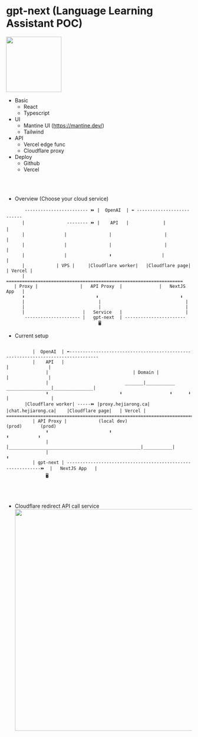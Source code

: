 # gpt-next (Language Learning Assistant POC)

<img src="https://github.com/jrhe123/gpt-next/assets/17329299/5f931286-e6bd-4778-b403-87b62c54e1da"  width="150"><br />

* Basic
  * React
  * Typescript
* UI
  * Mantine UI (https://mantine.dev/)
  * Tailwind
* API
  * Vercel edge func
  * Cloudflare proxy
* Deploy
  * Github
  * Vercel  

<br /><br />


* Overview (Choose your cloud service)
```
       ------------------------ ⏩ |  OpenAI  | ⬅️ --------------------------
      |                -------- ⏩ |    API   |             |                |
      |               |                |                    |                |
      |               |                |                    |                |
      |               |                ⬇️                   |                |
      |            | VPS |     |Cloudflare worker|   |Cloudflare page|   | Vercel |
      |           ===================================================================
   | Proxy |                |   API Proxy  |              |   NextJS App   |
      ⬆️                           ⬆️                               ⬆️
      |                            |                                |
      |                            |                                |
      |                      |   Service   |                        |
       --------------------- |   gpt-next  | -----------------------
                                   🖥️
```

* Current setup
```

          |  OpenAI  | ⬅️---------------------------------------------------------------------------------
          |    API   |                                                                   |               |
               |                                | Domain |                               |               |
               |                             _______|___________        _________________|_______________|
               ⬇️                           ⬇️                  ⬇️      ⬇️                |                |
       |Cloudflare worker| -----⏩ |proxy.hejiarong.ca|  |chat.hejiarong.ca|    |Cloudflare page|   | Vercel |
================================================================================================================      
          | API Proxy |            (local dev)                                          (prod)       (prod)
               ⬆️                       ⬆️                                                 ⬆️           ⬆️
               |                        |__________________________________________________|___________|  
               |                                                                               ⬆️
          | gpt-next | ------------------------------------------------------------⏩  |   NextJS App   |
               🖥️
```

<br/><br/>

* Cloudflare redirect API call service
<img src="https://github.com/jrhe123/gpt-next/assets/17329299/19c8f5c7-cda0-4990-adef-ccc41453b3e8"  width="600"><br />


<br /><br />

